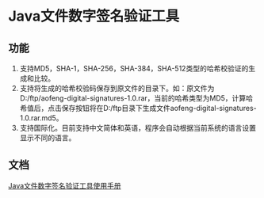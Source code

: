 Java文件数字签名验证工具
======
功能
------
1. 支持MD5，SHA-1，SHA-256，SHA-384，SHA-512类型的哈希校验证的生成和比较。
2. 支持将生成的哈希校验码保存到原文件的目录下。如：原文件为D:/ftp/aofeng-digital-signatures-1.0.rar，当前的哈希类型为MD5，计算哈希值后，点击保存按钮将在D:/ftp目录下生成文件aofeng-digital-signatures-1.0.rar.md5。
3. 支持国际化。目前支持中文简体和英语，程序会自动根据当前系统的语言设置显示不同的语言。


文档
------
[Java文件数字签名验证工具使用手册](http://aofengblog.blog.163.com/blog/static/6317021201041632442717/ "Java文件数字签名验证工具使用手册")
